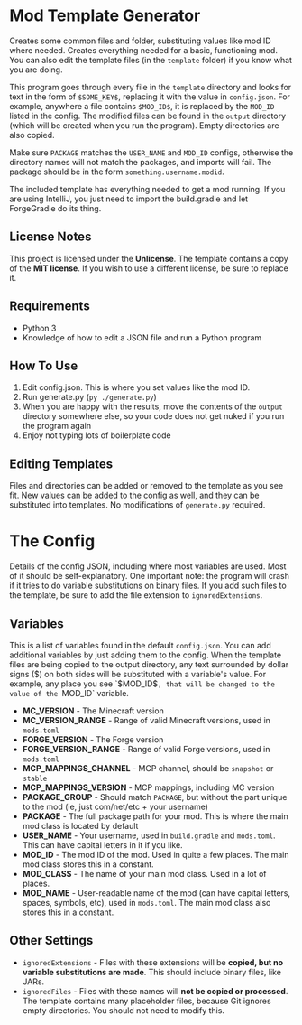 # Mod Template Generator

Creates some common files and folder, substituting values like mod ID where needed. Creates everything needed for a basic, functioning mod. You can also edit the template files (in the `template` folder) if you know what you are doing.

This program goes through every file in the `template` directory and looks for text in the form of `$SOME_KEY$`, replacing it with the value in `config.json`. For example, anywhere a file contains `$MOD_ID$`, it is replaced by the `MOD_ID` listed in the config. The modified files can be found in the `output` directory (which will be created when you run the program). Empty directories are also copied.

Make sure `PACKAGE` matches the `USER_NAME` and `MOD_ID` configs, otherwise the directory names will not match the packages, and imports will fail. The package should be in the form `something.username.modid`.

The included template has everything needed to get a mod running. If you are using IntelliJ, you just need to import the build.gradle and let ForgeGradle do its thing.

## License Notes

This project is licensed under the **Unlicense**. The template contains a copy of the **MIT license**. If you wish to use a different license, be sure to replace it.

## Requirements

- Python 3
- Knowledge of how to edit a JSON file and run a Python program

## How To Use

1. Edit config.json. This is where you set values like the mod ID.
2. Run generate.py (`py ./generate.py`)
3. When you are happy with the results, move the contents of the `output` directory somewhere else, so your code does not get nuked if you run the program again
4. Enjoy not typing lots of boilerplate code

## Editing Templates

Files and directories can be added or removed to the template as you see fit. New values can be added to the config as well, and they can be substituted into templates. No modifications of `generate.py` required.

# The Config

Details of the config JSON, including where most variables are used. Most of it should be self-explanatory. One important note: the program will crash if it tries to do variable substitutions on binary files. If you add such files to the template, be sure to add the file extension to `ignoredExtensions`.

## Variables

This is a list of variables found in the default `config.json`. You can add additional variables by just adding them to the config. When the template files are being copied to the output directory, any text surrounded by dollar signs ($) on both sides will be substituted with a variable's value. For example, any place you see `$MOD_ID$`, that will be changed to the value of the `MOD_ID` variable.

- **MC_VERSION** - The Minecraft version
- **MC_VERSION_RANGE** - Range of valid Minecraft versions, used in `mods.toml`
- **FORGE_VERSION** - The Forge version
- **FORGE_VERSION_RANGE** - Range of valid Forge versions, used in `mods.toml`
- **MCP_MAPPINGS_CHANNEL** - MCP channel, should be `snapshot` or `stable`
- **MCP_MAPPINGS_VERSION** - MCP mappings, including MC version
- **PACKAGE_GROUP** - Should match `PACKAGE`, but without the part unique to the mod (ie, just com/net/etc + your username)
- **PACKAGE** - The full package path for your mod. This is where the main mod class is located by default
- **USER_NAME** - Your username, used in `build.gradle` and `mods.toml`. This can have capital letters in it if you like.
- **MOD_ID** - The mod ID of the mod. Used in quite a few places. The main mod class stores this in a constant.
- **MOD_CLASS** - The name of your main mod class. Used in a lot of places.
- **MOD_NAME** - User-readable name of the mod (can have capital letters, spaces, symbols, etc), used in `mods.toml`. The main mod class also stores this in a constant.

## Other Settings

- `ignoredExtensions` - Files with these extensions will be **copied, but no variable substitutions are made**. This should include binary files, like JARs.
- `ignoredFiles` - Files with these names will **not be copied or processed**. The template contains many placeholder files, because Git ignores empty directories. You should not need to modify this.
